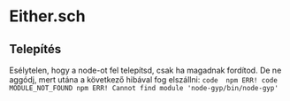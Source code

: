 # Either.sch

## Telepítés
Esélytelen, hogy a node-ot fel telepítsd, csak ha magadnak fordítod. De ne aggódj, mert utána a következő hibával fog elszállni:
`` code 
npm ERR! code MODULE_NOT_FOUND
npm ERR! Cannot find module 'node-gyp/bin/node-gyp'
``
